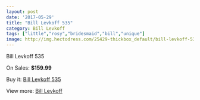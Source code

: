 ```yaml
---
layout: post
date: '2017-05-29'
title: "Bill Levkoff 535"
category: Bill Levkoff
tags: ["little","rosy","bridesmaid","bill","unique"]
image: http://img.hectodress.com/25429-thickbox_default/bill-levkoff-535.jpg
---
```

Bill Levkoff 535

On Sales: **$159.99**
<a href="https://www.hectodress.com/bill-levkoff/11758-bill-levkoff-535.html"><amp-img layout="responsive" width="600" height="600" src="//img.hectodress.com/25429-thickbox_default/bill-levkoff-535.jpg" alt="Bill Levkoff 535 0" /></a>

Buy it: [Bill Levkoff 535](https://www.hectodress.com/bill-levkoff/11758-bill-levkoff-535.html "Bill Levkoff 535")

View more: [Bill Levkoff](https://www.hectodress.com/184-bill-levkoff "Bill Levkoff")